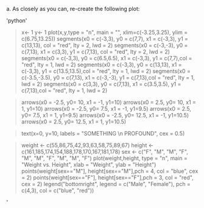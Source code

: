 
a. As closely as you can, re-create the following plot:





'python'
> x<-  1
> y<-  1
> plot(x,y,type = "n", main = "", xlim=c(-3.25,3.25), ylim = c(6.75,13.25))
> segments(x0 = c(-3,3), y0 = c(7,7), x1 = c(-3,3), y1 = c(13,13), col = "red", lty = 2, lwd = 2)
> segments(x0 = c(-3,-3), y0 = c(7,13), x1 = c(3,3), y1 = c(7,13), col = "red", lty = 2, lwd = 2)
> segments(x0 = c(-3,3), y0 = c(6.5,6.5), x1 = c(-3,3), y1 = c(7,7),col = "red", lty = 1, lwd = 2)
> segments(x0 = c(-3,3), y0 = c(13,13), x1 = c(-3,3), y1 = c(13.5,13.5),col = "red", lty = 1, lwd = 2)
> segments(x0 = c(-3.5,-3.5), y0 = c(7,13), x1 = c(-3,-3), y1 = c(7,13),col = "red", lty = 1, lwd = 2)
>  segments(x0 = c(3,3), y0 = c(7,13), x1 = c(3.5,3.5), y1 = c(7,13),col = "red", lty = 1, lwd = 2)

> arrows(x0 = -2.5, y0= 10, x1 = -1, y1=10)
> arrows(x0 = 2.5, y0= 10, x1 = 1, y1=10)
> arrows(x0 = -2.5, y0= 7.5, x1 = -1, y1=9.5)
> arrows(x0 = 2.5, y0= 7.5, x1 = 1, y1=9.5)
> arrows(x0 = -2.5, y0= 12.5, x1 = -1, y1=10.5)
> arrows(x0 = 2.5, y0= 12.5, x1 = 1, y1=10.5)

> text(x=0, y=10, labels = "SOMETHING \n PROFOUND", cex = 0.5)



> weight <- c(55,86,75,42,93,63,58,75,89,67)
> height <- c(161,185,174,154,188,178,170,167,181,178)
> sex <- c("F", "M", "M", "F", "M", "M", "F", "M", "M", "F")
> plot(weight,height, type = "n", main = "Weight vs. Height", xlab =  "Weight", ylab = "Height")
> points(weight[sex=="M"], height[sex=="M"],pch = 4, col = "blue", cex = 2)
> points(weight[sex=="F"], height[sex=="F"],pch = 3, col = "red", cex = 2)
> legend("bottomright", legend = c("Male", "Female"), pch = c(4,3), col = c("blue", "red"))


'
